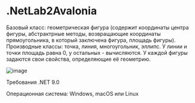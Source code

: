 # .NetLab2Avalonia

Базовый класс: геометрическая фигура (содержит координаты центра фигуры, абстрактрные методы, возвращающие координаты прямоугольника, в который заключена фигура, площадь фигуры).
Производные классы: точка, линия, многоугольник, эллипс. У линии и точки площадь равна 0, у остальных - вычисляются. У каждой фигуры задаются свои свойства, определяющие её геометрию.

![image](https://github.com/user-attachments/assets/0adbc707-8439-4bca-bab7-9dd6d92451a7)

Требования .NET 9.0

Операционная система: Windows, macOS или Linux

